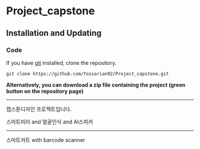 # Project_capstone

## Installation and Updating
### Code
If you have [git](https://git-scm.com/book/en/v2/Getting-Started-Installing-Git) installed, clone the repository.

```
git clone https://github.com/Yossarian92/Project_capstone.git
```

**Alternatively, you can download a zip file containing the project (green button on the repository page)**

---
캡스톤디자인 프로젝트입니다.

스마트미러 and 얼굴인식 and AI스피커

---

스마트카트 with barcode scanner

